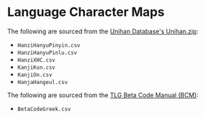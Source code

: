 # Language Character Maps

The following are sourced from the [Unihan Database's Unihan.zip](http://www.unicode.org/Public/UNIDATA/Unihan.zip):
- `HanziHanyuPinyin.csv`
- `HanziHanyuPinlu.csv`
- `HanziXHC.csv`
- `KanjiKun.csv`
- `KanjiOn.csv`
- `HanjaHangeul.csv`

The following are sourced from the [TLG Beta Code Manual (BCM)](http://stephanus.tlg.uci.edu/encoding/BCM.pdf):
- `BetaCodeGreek.csv`
